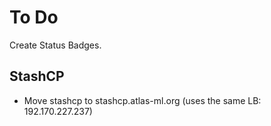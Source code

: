 # To Do

Create Status Badges.

## StashCP

* Move stashcp to stashcp.atlas-ml.org (uses the same LB: 192.170.227.237)
